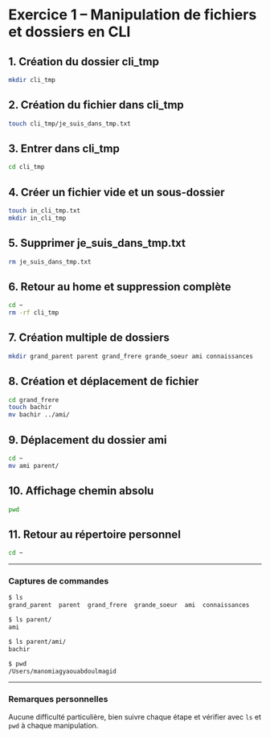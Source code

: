 # Exercice 1 – Manipulation de fichiers et dossiers en CLI

## 1. Création du dossier cli_tmp
```bash
mkdir cli_tmp
```

## 2. Création du fichier dans cli_tmp
```bash
touch cli_tmp/je_suis_dans_tmp.txt
```

## 3. Entrer dans cli_tmp
```bash
cd cli_tmp
```

## 4. Créer un fichier vide et un sous-dossier
```bash
touch in_cli_tmp.txt
mkdir in_cli_tmp
```

## 5. Supprimer je_suis_dans_tmp.txt
```bash
rm je_suis_dans_tmp.txt
```

## 6. Retour au home et suppression complète
```bash
cd ~
rm -rf cli_tmp
```

## 7. Création multiple de dossiers
```bash
mkdir grand_parent parent grand_frere grande_soeur ami connaissances
```

## 8. Création et déplacement de fichier
```bash
cd grand_frere
touch bachir
mv bachir ../ami/
```

## 9. Déplacement du dossier ami
```bash
cd ~
mv ami parent/
```

## 10. Affichage chemin absolu
```bash
pwd
```

## 11. Retour au répertoire personnel
```bash
cd ~
```

---

### Captures de commandes

```bash
$ ls
grand_parent  parent  grand_frere  grande_soeur  ami  connaissances

$ ls parent/
ami

$ ls parent/ami/
bachir

$ pwd
/Users/manomiagyaouabdoulmagid
```

---

### Remarques personnelles
Aucune difficulté particulière, bien suivre chaque étape et vérifier avec `ls` et `pwd` à chaque manipulation.